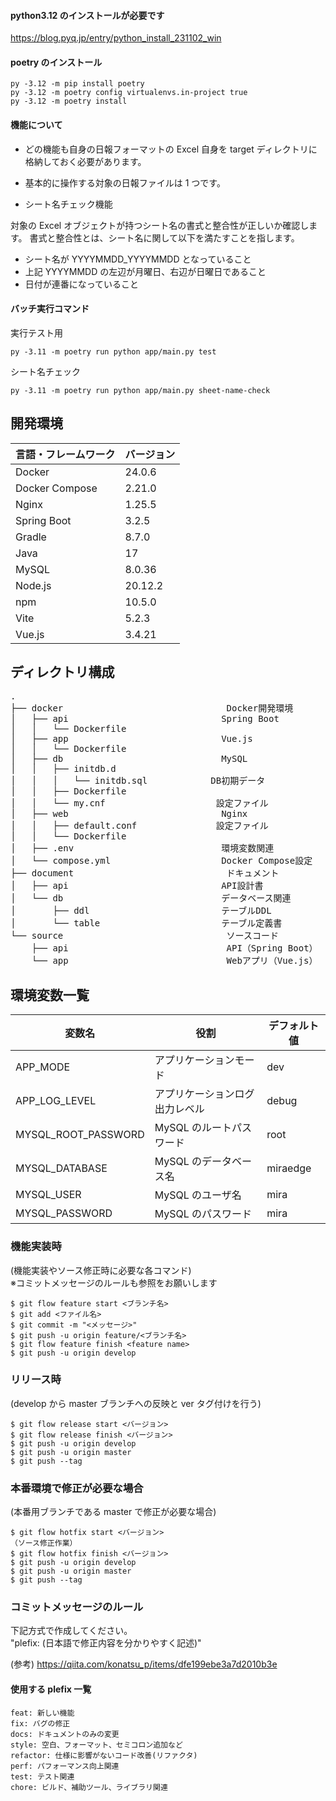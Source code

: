 #### python3.12 のインストールが必要です

https://blog.pyq.jp/entry/python_install_231102_win

#### poetry のインストール

```
py -3.12 -m pip install poetry
py -3.12 -m poetry config virtualenvs.in-project true
py -3.12 -m poetry install
```

#### 機能について

- どの機能も自身の日報フォーマットの Excel 自身を target ディレクトリに格納しておく必要があります。

- 基本的に操作する対象の日報ファイルは 1 つです。

- シート名チェック機能

対象の Excel オブジェクトが持つシート名の書式と整合性が正しいか確認します。
書式と整合性とは、シート名に関して以下を満たすことを指します。

- シート名が YYYYMMDD_YYYYMMDD となっていること
- 上記 YYYYMMDD の左辺が月曜日、右辺が日曜日であること
- 日付が連番になっていること

#### バッチ実行コマンド

実行テスト用

```
py -3.11 -m poetry run python app/main.py test
```

シート名チェック

```
py -3.11 -m poetry run python app/main.py sheet-name-check
```

## 開発環境

| 言語・フレームワーク | バージョン |
| -------------------- | ---------- |
| Docker               | 24.0.6     |
| Docker Compose       | 2.21.0     |
| Nginx                | 1.25.5     |
| Spring Boot          | 3.2.5      |
| Gradle               | 8.7.0      |
| Java                 | 17         |
| MySQL                | 8.0.36     |
| Node.js              | 20.12.2    |
| npm                  | 10.5.0     |
| Vite                 | 5.2.3      |
| Vue.js               | 3.4.21     |

## ディレクトリ構成

<pre>
.
├── docker                               Docker開発環境
│   ├── api                             Spring Boot
│   │   └── Dockerfile
│   ├── app                             Vue.js
│   │   └── Dockerfile
│   ├── db                              MySQL
│   │   ├── initdb.d
│   │   │   └── initdb.sql            DB初期データ
│   │   ├── Dockerfile
│   │   └── my.cnf                     設定ファイル
│   ├── web                             Nginx
│   │   ├── default.conf               設定ファイル
│   │   └── Dockerfile
│   ├── .env                            環境変数関連
│   └── compose.yml                     Docker Compose設定
├── document                             ドキュメント
│   ├── api                             API設計書
│   └── db                              データベース関連
│       ├── ddl                         テーブルDDL
│       └── table                       テーブル定義書
└── source                               ソースコード
    ├── api                              API（Spring Boot）
    └── app                              Webアプリ（Vue.js）
</pre>

## 環境変数一覧

| 変数名              | 役割                           | デフォルト値 |
| ------------------- | ------------------------------ | ------------ |
| APP_MODE            | アプリケーションモード         | dev          |
| APP_LOG_LEVEL       | アプリケーションログ出力レベル | debug        |
| MYSQL_ROOT_PASSWORD | MySQL のルートパスワード       | root         |
| MYSQL_DATABASE      | MySQL のデータベース名         | miraedge     |
| MYSQL_USER          | MySQL のユーザ名               | mira         |
| MYSQL_PASSWORD      | MySQL のパスワード             | mira         |

### 機能実装時

(機能実装やソース修正時に必要な各コマンド)  
※コミットメッセージのルールも参照をお願いします

```
$ git flow feature start <ブランチ名>
$ git add <ファイル名>
$ git commit -m "<メッセージ>"
$ git push -u origin feature/<ブランチ名>
$ git flow feature finish <feature name>
$ git push -u origin develop
```

### リリース時

(develop から master ブランチへの反映と ver タグ付けを行う)

```
$ git flow release start <バージョン>
$ git flow release finish <バージョン>
$ git push -u origin develop
$ git push -u origin master
$ git push --tag
```

### 本番環境で修正が必要な場合

(本番用ブランチである master で修正が必要な場合)

```
$ git flow hotfix start <バージョン>
（ソース修正作業）
$ git flow hotfix finish <バージョン>
$ git push -u origin develop
$ git push -u origin master
$ git push --tag
```

### コミットメッセージのルール

下記方式で作成してください。  
"plefix: (日本語で修正内容を分かりやすく記述)"

(参考) https://qiita.com/konatsu_p/items/dfe199ebe3a7d2010b3e

#### 使用する plefix 一覧

```
feat: 新しい機能
fix: バグの修正
docs: ドキュメントのみの変更
style: 空白、フォーマット、セミコロン追加など
refactor: 仕様に影響がないコード改善(リファクタ)
perf: パフォーマンス向上関連
test: テスト関連
chore: ビルド、補助ツール、ライブラリ関連
```
